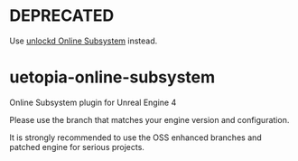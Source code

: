 # DEPRECATED

Use [unlockd Online Subsystem](https://github.com/unlockd-gg/online-subsystem) instead.

# uetopia-online-subsystem
Online Subsystem plugin for Unreal Engine 4

Please use the branch that matches your engine version and configuration.  

It is strongly recommended to use the OSS enhanced branches and patched engine for serious projects.
